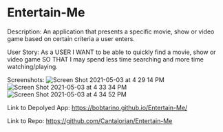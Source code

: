 # Entertain-Me

Description:
An application that presents a specific movie, show or video game based on certain criteria a user enters.

User Story:
As a USER
I WANT to be able to quickly find a movie, show or video game
SO THAT I may spend less time searching and more time watching/playing.

Screenshots: 
![Screen Shot 2021-05-03 at 4 29 14 PM](https://user-images.githubusercontent.com/79377937/116936005-cd6ddd80-ac2c-11eb-9b0c-2fe9fa9141e4.png)
![Screen Shot 2021-05-03 at 4 33 34 PM](https://user-images.githubusercontent.com/79377937/116936480-892f0d00-ac2d-11eb-9122-204349eca687.png)
![Screen Shot 2021-05-03 at 4 34 52 PM](https://user-images.githubusercontent.com/79377937/116936492-8d5b2a80-ac2d-11eb-94eb-7ab2b06f62b3.png)

Link to Depolyed App: 
https://bobtarino.github.io/Entertain-Me/

Link to Repo:
https://github.com/Cantalorian/Entertain-Me
